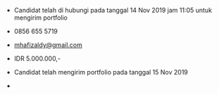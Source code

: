- Candidat telah di hubungi pada tanggal 14 Nov 2019 jam 11:05 untuk mengirim portfolio 

- 0856 655 5719 

- mhafizaldy@gmail.com

- IDR 5.000.000,-

- Candidat telah mengirim portfolio pada tanggal 15 Nov 2019

- 

